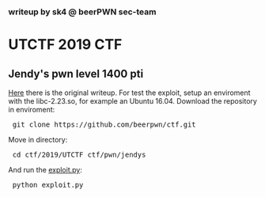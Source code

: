### writeup by sk4 @ beerPWN sec-team

# UTCTF 2019 CTF
## Jendy's pwn level 1400 pti

<a href="https://exploitnetworking.com/en/security-en/jendys">Here</a> there is the original writeup. For test the exploit, setup an enviroment with the libc-2.23.so, for example an Ubuntu 16.04. Download the repository in enviroment:

<pre> git clone https://github.com/beerpwn/ctf.git </pre>

Move in directory:

<pre> cd ctf/2019/UTCTF_ctf/pwn/jendys </pre>

And run the <a href="https://github.com/beerpwn/ctf/blob/master/2019/UTCTF_ctf/pwn/jendys/mixer/exploit.py">exploit.py</a>:

<pre> python exploit.py </pre>
